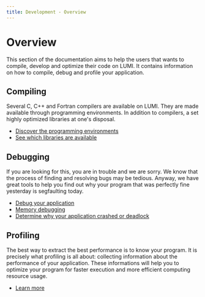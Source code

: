 ```yaml
---
title: Development - Overview
---
```


# Overview

This section of the documentation aims to help the users that wants to compile, 
develop and optimize their code on LUMI. It contains information on how to 
compile, debug and profile your application. 

## Compiling

Several C, C++ and Fortran compilers are available on LUMI. They are made 
available through programming environments. In addition to compilers, 
a set highly optimized libraries at one's disposal.

- [Discover the programming environments](./compiling/prgenv.md)
- [See which libraries are available](./compiling/libraries.md)
  
## Debugging

If you are looking for this, you are in trouble and we are sorry. We know that
the process of finding and resolving bugs may be tedious. Anyway, we have great
tools to help you find out why your program that was perfectly fine yesterday is
segfaulting today.

- [Debug your application](./debugging/gdb4hpc.md)
- [Memory debugging](./debugging/valgrind4hpc.md)
- [Determine why your application crashed or deadlock](./debugging/stat-atp.md)

## Profiling

The best way to extract the best performance is to know your program. 
It is precisely what profiling is all about: collecting information about the 
performance of your application. These informations will help you to optimize 
your program for faster execution and more efficient computing resource usage.

- [Learn more](./profiling/index.md)